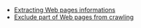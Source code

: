 * [Extracting Web pages informations](20140728_extracting_specific_informations_from_web_pages.md)
* [Exclude part of Web pages from crawling](20140715_excluding_part_of_web_pages_from_crawling.md)
